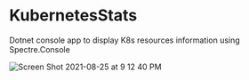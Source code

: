# KubernetesStats

Dotnet console app to display K8s resources information using Spectre.Console

![Screen Shot 2021-08-25 at 9 12 40 PM](https://user-images.githubusercontent.com/5574015/130807010-048c4b24-efd7-4cc5-ab70-0def66398ad4.png)
